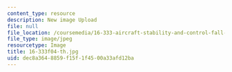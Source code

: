 ```yaml
---
content_type: resource
description: New image Upload
file: null
file_location: /coursemedia/16-333-aircraft-stability-and-control-fall-2004/dec8a3648859f15f1f4500a33afd12ba_16-333f04-th.jpg
file_type: image/jpeg
resourcetype: Image
title: 16-333f04-th.jpg
uid: dec8a364-8859-f15f-1f45-00a33afd12ba
---
```

